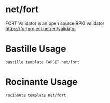 # net/fort
FORT Validator is an open source RPKI validator
https://fortproject.net/en/validator

# Bastille Usage
```shell
bastille template TARGET net/fort
```

# Rocinante Usage
```shell
rocinante template net/fort
```
